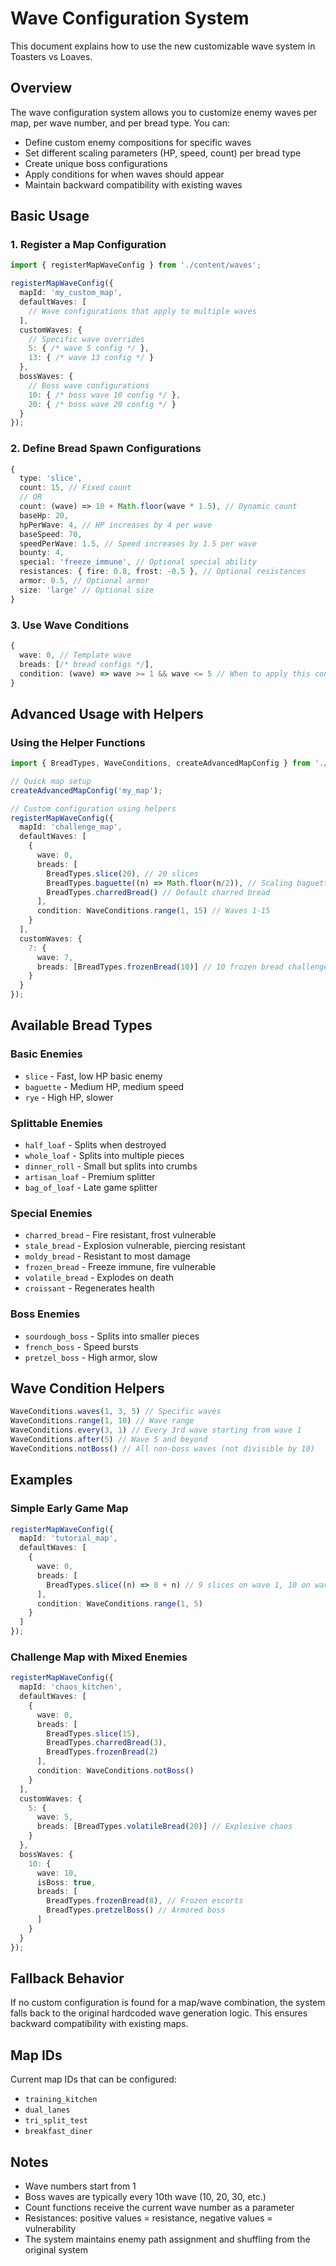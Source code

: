 # Wave Configuration System

This document explains how to use the new customizable wave system in Toasters vs Loaves.

## Overview

The wave configuration system allows you to customize enemy waves per map, per wave number, and per bread type. You can:

- Define custom enemy compositions for specific waves
- Set different scaling parameters (HP, speed, count) per bread type
- Create unique boss configurations
- Apply conditions for when waves should appear
- Maintain backward compatibility with existing waves

## Basic Usage

### 1. Register a Map Configuration

```typescript
import { registerMapWaveConfig } from './content/waves';

registerMapWaveConfig({
  mapId: 'my_custom_map',
  defaultWaves: [
    // Wave configurations that apply to multiple waves
  ],
  customWaves: {
    // Specific wave overrides
    5: { /* wave 5 config */ },
    13: { /* wave 13 config */ }
  },
  bossWaves: {
    // Boss wave configurations
    10: { /* boss wave 10 config */ },
    20: { /* boss wave 20 config */ }
  }
});
```

### 2. Define Bread Spawn Configurations

```typescript
{
  type: 'slice',
  count: 15, // Fixed count
  // OR
  count: (wave) => 10 + Math.floor(wave * 1.5), // Dynamic count
  baseHp: 20,
  hpPerWave: 4, // HP increases by 4 per wave
  baseSpeed: 70,
  speedPerWave: 1.5, // Speed increases by 1.5 per wave
  bounty: 4,
  special: 'freeze_immune', // Optional special ability
  resistances: { fire: 0.8, frost: -0.5 }, // Optional resistances
  armor: 0.5, // Optional armor
  size: 'large' // Optional size
}
```

### 3. Use Wave Conditions

```typescript
{
  wave: 0, // Template wave
  breads: [/* bread configs */],
  condition: (wave) => wave >= 1 && wave <= 5 // When to apply this config
}
```

## Advanced Usage with Helpers

### Using the Helper Functions

```typescript
import { BreadTypes, WaveConditions, createAdvancedMapConfig } from './content/waves/waveConfigHelper';

// Quick map setup
createAdvancedMapConfig('my_map');

// Custom configuration using helpers
registerMapWaveConfig({
  mapId: 'challenge_map',
  defaultWaves: [
    {
      wave: 0,
      breads: [
        BreadTypes.slice(20), // 20 slices
        BreadTypes.baguette((n) => Math.floor(n/2)), // Scaling baguettes
        BreadTypes.charredBread() // Default charred bread
      ],
      condition: WaveConditions.range(1, 15) // Waves 1-15
    }
  ],
  customWaves: {
    7: {
      wave: 7,
      breads: [BreadTypes.frozenBread(10)] // 10 frozen bread challenge
    }
  }
});
```

## Available Bread Types

### Basic Enemies
- `slice` - Fast, low HP basic enemy
- `baguette` - Medium HP, medium speed
- `rye` - High HP, slower

### Splittable Enemies
- `half_loaf` - Splits when destroyed
- `whole_loaf` - Splits into multiple pieces
- `dinner_roll` - Small but splits into crumbs
- `artisan_loaf` - Premium splitter
- `bag_of_loaf` - Late game splitter

### Special Enemies
- `charred_bread` - Fire resistant, frost vulnerable
- `stale_bread` - Explosion vulnerable, piercing resistant
- `moldy_bread` - Resistant to most damage
- `frozen_bread` - Freeze immune, fire vulnerable
- `volatile_bread` - Explodes on death
- `croissant` - Regenerates health

### Boss Enemies
- `sourdough_boss` - Splits into smaller pieces
- `french_boss` - Speed bursts
- `pretzel_boss` - High armor, slow

## Wave Condition Helpers

```typescript
WaveConditions.waves(1, 3, 5) // Specific waves
WaveConditions.range(1, 10) // Wave range
WaveConditions.every(3, 1) // Every 3rd wave starting from wave 1
WaveConditions.after(5) // Wave 5 and beyond
WaveConditions.notBoss() // All non-boss waves (not divisible by 10)
```

## Examples

### Simple Early Game Map
```typescript
registerMapWaveConfig({
  mapId: 'tutorial_map',
  defaultWaves: [
    {
      wave: 0,
      breads: [
        BreadTypes.slice((n) => 8 + n) // 9 slices on wave 1, 10 on wave 2, etc.
      ],
      condition: WaveConditions.range(1, 5)
    }
  ]
});
```

### Challenge Map with Mixed Enemies
```typescript
registerMapWaveConfig({
  mapId: 'chaos_kitchen',
  defaultWaves: [
    {
      wave: 0,
      breads: [
        BreadTypes.slice(15),
        BreadTypes.charredBread(3),
        BreadTypes.frozenBread(2)
      ],
      condition: WaveConditions.notBoss()
    }
  ],
  customWaves: {
    5: {
      wave: 5,
      breads: [BreadTypes.volatileBread(20)] // Explosive chaos
    }
  },
  bossWaves: {
    10: {
      wave: 10,
      isBoss: true,
      breads: [
        BreadTypes.frozenBread(8), // Frozen escorts
        BreadTypes.pretzelBoss() // Armored boss
      ]
    }
  }
});
```

## Fallback Behavior

If no custom configuration is found for a map/wave combination, the system falls back to the original hardcoded wave generation logic. This ensures backward compatibility with existing maps.

## Map IDs

Current map IDs that can be configured:
- `training_kitchen`
- `dual_lanes` 
- `tri_split_test`
- `breakfast_diner`

## Notes

- Wave numbers start from 1
- Boss waves are typically every 10th wave (10, 20, 30, etc.)
- Count functions receive the current wave number as a parameter
- Resistances: positive values = resistance, negative values = vulnerability
- The system maintains enemy path assignment and shuffling from the original system